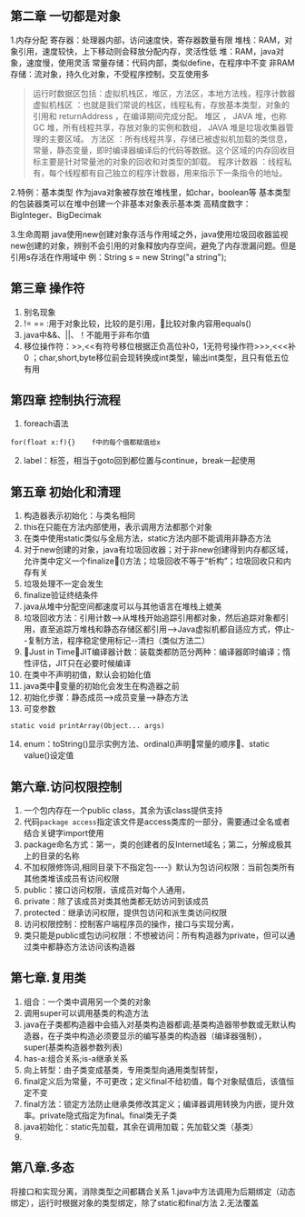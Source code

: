 ## 第二章 一切都是对象
1.内存分配
寄存器：处理器内部，访问速度快，寄存器数量有限
堆栈：RAM，对象引用，速度较快，上下移动则会释放分配内存，灵活性低
堆：RAM，java对象，速度慢，使用灵活
常量存储：代码内部，类似define，在程序中不变
非RAM存储：流对象，持久化对象，不受程序控制，交互使用多
> 运行时数据区包括：虚拟机栈区，堆区，方法区，本地方法栈，程序计数器
	虚拟机栈区 ：也就是我们常说的栈区，线程私有，存放基本类型，对象的引用和 returnAddress ，在编译期间完成分配。
	堆区 ， JAVA 堆，也称 GC 堆，所有线程共享，存放对象的实例和数组， JAVA 堆是垃圾收集器管理的主要区域。
	方法区 ：所有线程共享，存储已被虚拟机加载的类信息，常量，静态变量，即时编译器编译后的代码等数据。这个区域的内存回收目标主要是针对常量池的对象的回收和对类型的卸载。
	程序计数器 ：线程私有，每个线程都有自己独立的程序计数器，用来指示下一条指令的地址。

2.特例：基本类型
作为java对象被存放在堆栈里，如char，boolean等
基本类型的包装器类可以在堆中创建一个非基本对象表示基本类
高精度数字：BigInteger、BigDecimak

3.生命周期
java使用new创建对象存活与作用域之外，java使用垃圾回收器监视new创建的对象，辨别不会引用的对象释放内存空间，避免了内存泄漏问题。但是引用s存活在作用域中
例：String s = new String("a string");

## 第三章 操作符
1. 别名现象
2. != == :用于对象比较，比较的是引用，比较对象内容用equals()
3. java中&&、||、！不能用于非布尔值
4. 移位操作符：>>,<<有符号移位根据正负高位补0，1无符号操作符>>>,<<<补0 ；char,short,byte移位前会现转换成int类型，输出int类型，且只有低五位有用

## 第四章 控制执行流程
1. foreach语法
```
for(float x:f){}	f中的每个值都赋值给x
```
2. label：标签，相当于goto回到都位置与continue，break一起使用
	
## 第五章 初始化和清理
1. 构造器表示初始化：与类名相同
2. this在只能在方法内部使用，表示调用方法都那个对象
3. 在类中使用static类似与全局方法，static方法内部不能调用非静态方法
4. 对于new创建的对象，java有垃圾回收器；对于非new创建得到内存都区域，允许类中定义一个finalize()方法；垃圾回收不等于“析构”；垃圾回收只和内存有关
5. 垃圾处理不一定会发生
6. finalize验证终结条件
7. java从堆中分配空间都速度可以与其他语言在堆栈上媲美
8. 垃圾回收方法：引用计数-->从堆栈开始追踪引用都对象，然后追踪对象都引用，直至追踪万堆栈和静态存储区都引用-->Java虚拟机都自适应方式，停止--复制方法，程序稳定使用标记--清扫（类似方法二）
9. Just in Time，JIT编译器计数：装载类都防范分两种：编译器即时编译；惰性评估，JIT只在必要时候编译
10. 在类中不声明初值，默认会初始化值
11. java类中变量的初始化会发生在构造器之前
12. 初始化步骤：静态成员-->成员变量-->静态方法
13. 可变参数
```
static void printArray(Object... args)
```
14. enum：toString()显示实例方法、ordinal()声明常量的顺序、static value()设定值
## 第六章.访问权限控制
1. 一个包内存在一个public class，其余为该class提供支持
2. 代码```package access```指定该文件是access类库的一部分，需要通过全名或者结合关键字import使用
3. package命名方式：第一，类的创建者的反Internet域名；第二，分解成极其上的目录的名称
4. 不加权限修饰词,相同目录下不指定包----》默认为包访问权限：当前包类所有其他类堆该成员有访问权限
5. public：接口访问权限，该成员对每个人通用，
6. private：除了该成员对类其他类都无妨访问到该成员
7. protected：继承访问权限，提供包访问和派生类访问权限
8. 访问权限控制：控制客户端程序员的操作，接口与实现分离，
9. 类只能是public或包访问权限：不想被访问：所有构造器为private，但可以通过类中都静态方法访问该构造器
## 第七章.复用类
1. 组合：一个类中调用另一个类的对象
2. 调用super可以调用基类的构造方法
3. java在子类都构造器中会插入对基类构造器都调;基类构造器带参数或无默认构造器，在子类中构造必须要显示的编写基类的构造器（编译器强制），super(基类构造器参数列表)
4. has-a:组合关系;is-a继承关系
5. 向上转型：由子类变成基类，专用类型向通用类型转型，
6. final定义后为常量，不可更改；定义final不给初值，每个对象赋值后，该值恒定不变
7. final方法：锁定方法防止继承类修改其定义；编译器调用转换为内嵌，提升效率。private隐式指定为final。final类无子类
8. java初始化：static先加载，其余在调用加载；先加载父类（基类）
9.

## 第八章.多态
将接口和实现分离，消除类型之间都耦合关系
1.java中方法调用为后期绑定（动态绑定），运行时根据对象的类型绑定，除了static和final方法
2.无法覆盖



























